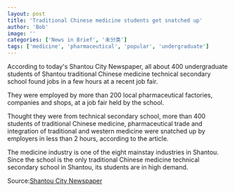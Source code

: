 ```yaml
---
layout: post
title: 'Traditional Chinese medicine students get snatched up'
author: 'Bob'
image: ''
categories: ['News in Brief', '未分类']
tags: ['medicine', 'pharmaceutical', 'popular', 'undergraduate']
---
```


According to today's Shantou City Newspaper, all about 400 undergraduate students of Shantou traditional Chinese medicine technical secondary school found jobs in a few hours at a recent job fair.

They were employed by more than 200 local pharmaceutical factories, companies and shops, at a job fair held by the school.

Thought they were from technical secondary school, more than 400 students of traditional Chinese medicine, pharmaceutical trade and integration of traditional and western medicine were snatched up by employers in less than 2 hours, according to the article.

The medicine industry is one of the eight mainstay industries in Shantou. Since the school is the only traditional Chinese medicine technical secondary school in Shantou, its students are in high demand.

Source:[Shantou City Newspaper](http://www.dahuawang.com/localnews/showlocal.asp?no=101485)
